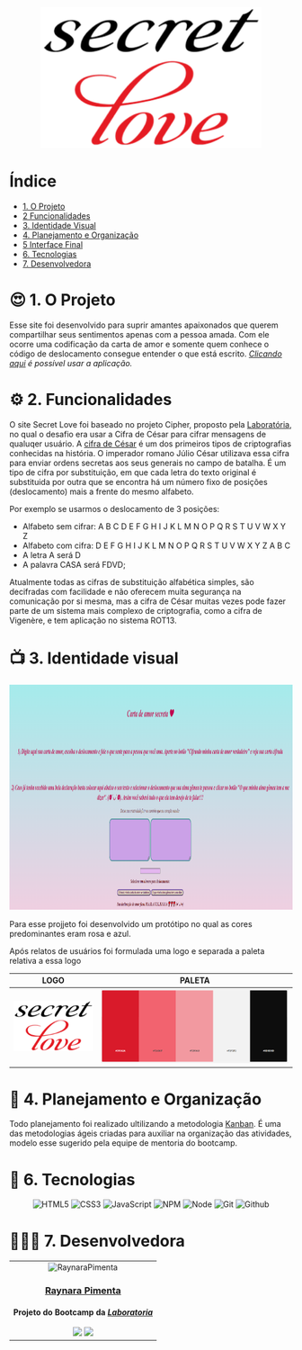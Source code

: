 <div align="center">
   <img alt="Secret Love" src="src/img/logo-oficial.png">
</div>

# Índice
- [1. O Projeto](#1-o-projeto)
- [2 Funcionalidades](#2-funcionalidades)
- [3. Identidade Visual](#3-identidade-visual)
- [4. Planejamento e Organização](#4-planejamento-e-organização)
- [5 Interface Final](#5-interface-final)
- [6. Tecnologias](#6-tecnologias)
- [7. Desenvolvedora](#7-desenvolvedora)


 # 😍 1. O Projeto
 
Esse site foi desenvolvido para suprir amantes apaixonados que querem compartilhar seus sentimentos apenas com a pessoa amada. Com ele ocorre uma codificação da carta de amor e somente quem conhece o código de deslocamento consegue entender o que está escrito. _[Clicando aqui](https://raynarapimenta.github.io/SAP007-cipher/) é possível usar a aplicação._

# ⚙ 2. Funcionalidades

O site Secret Love foi baseado no projeto Cipher, proposto pela [Laboratória](https://github.com/Laboratoria), no qual o desafio era usar a Cifra de César para cifrar mensagens de qualuqer usuário. A [cifra de César](https://pt.wikipedia.org/wiki/Cifra_de_C%C3%A9sar) é um dos primeiros tipos de criptografias conhecidas na história. O imperador romano Júlio César utilizava essa cifra para enviar ordens secretas aos seus generais no campo de batalha. É um tipo de cifra por substituição, em que cada letra do texto original é substituida por outra que se encontra há um número fixo de posições (deslocamento) mais a frente do mesmo alfabeto.

Por exemplo se usarmos o deslocamento de 3 posições:

- Alfabeto sem cifrar: A B C D E F G H I J K L M N O P Q R S T U V W X Y Z
- Alfabeto com cifra: D E F G H I J K L M N O P Q R S T U V W X Y Z A B C
- A letra A será D
- A palavra CASA será FDVD;

Atualmente todas as cifras de substituição alfabética simples, são decifradas com facilidade e não oferecem muita segurança na comunicação por si mesma, mas a cifra de César muitas vezes pode fazer parte de um sistema mais complexo de criptografia, como a cifra de Vigenère, e tem aplicação no sistema ROT13. 

# 📺 3. Identidade visual
<div align="center">
    <img alt='' src="src/img/prototipo-inicial.png" height=400 frameBorder="0" />
</div>

Para esse projjeto foi desenvolvido um protótipo no qual as cores predominantes eram rosa e azul. 

Após relatos de usuários foi formulada uma logo e separada a paleta relativa a essa logo

<div align="center">

LOGO                     |PALETA
  :---------------------------------:|:---------------------------------:
  ![logo](src/img/logo-oficial.png)  |  ![](src/img/paleta.png)

</div>

# 📝 4. Planejamento e Organização
  Todo planejamento foi realizado ultilizando a metodologia [Kanban](https://www.digitalhouse.com/br/blogcomo-usar-metodologia-kanban/). É uma das metodologias ágeis criadas para auxiliar na organização das atividades, modelo esse sugerido pela equipe de mentoria do bootcamp. 

# 🤖 6. Tecnologias
<div align= "center"> 
<img  alt="HTML5" width= 60px height= 60px src="https://cdn.jsdelivr.net/gh/devicons/devicon/icons/html5/html5-original-wordmark.svg" />
<img alt="CSS3 " width= 60px height= 60px src="https://cdn.jsdelivr.net/gh/devicons/devicon/icons/css3/css3-original-wordmark.svg" />
<img alt="JavaScript" width= 48px height= 60px src="https://cdn.jsdelivr.net/gh/devicons/devicon/icons/javascript/javascript-original.svg" />
<img alt="NPM" width= 60px height= 60px src="https://cdn.jsdelivr.net/gh/devicons/devicon/icons/npm/npm-original-wordmark.svg" />
<img alt="Node" width= 50px height= 50px src="https://cdn.jsdelivr.net/gh/devicons/devicon/icons/nodejs/nodejs-original.svg" />
<img alt="Git" width= 60px height= 60px src="https://cdn.jsdelivr.net/gh/devicons/devicon/icons/git/git-original-wordmark.svg" />
<img alt="Github" width= 60px height= 60px src="https://cdn.jsdelivr.net/gh/devicons/devicon/icons/github/github-original-wordmark.svg" />
</div>



# 👩🏽‍💻 7. Desenvolvedora
<table align= "center">
  <td>
    <div align= "center">
      <img alt="RaynaraPimenta" height="150" src="https://avatars.githubusercontent.com/u/97410639?v=4"> 
    </div>
  <h3 align="center"><a href="https://github.com/RaynaraPimenta">Raynara Pimenta</a></h3>
  <h4 align="center">Projeto do Bootcamp da <em><a href="https://hub.laboratoria.la/br">Laboratoria</a></em></h4>
  <div align="center">
    <a href = "mailto:raynarapimenta@gmail.com" target="_blank"><img src="https://img.shields.io/badge/Gmail-D14836?style=for-the-badge&logo=gmail&logoColor=white"></a>
    <a href="https://www.linkedin.com/in/raynara-pimenta/" target="_blank"><img src="https://img.shields.io/badge/-LinkedIn-%230077B5?style=for-the-badge&logo=linkedin&logoColor=white"></a>
  </div>
   
</td>

</table>
